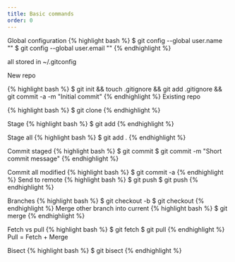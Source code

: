 ```yaml
---
title: Basic commands
order: 0
---
```

Global configuration
{% highlight bash %}
$ git config --global user.name "<name>"
$ git config --global user.email "<email>"
{% endhighlight %}

all stored in ~/.gitconfig

New repo

{% highlight bash %}
$ git init && touch .gitignore && git add .gitignore && git commit -a -m "Initial commit"
{% endhighlight %}
Existing repo

{% highlight bash %}
$ git clone <repo-url>
{% endhighlight %}

Stage
{% highlight bash %}
$ git add <file>
{% endhighlight %}

Stage all
{% highlight bash %}
$ git add .
{% endhighlight %}

Commit staged
{% highlight bash %}
$ git commit
$ git commit -m "Short commit message"
{% endhighlight %}

Commit all modified
{% highlight bash %}
$ git commit -a
{% endhighlight %}
Send to remote
{% highlight bash %}
$ git push
$ git push <remote> <branch>
{% endhighlight %}

Branches
{% highlight bash %}
$ git checkout -b <newbranch>
$ git checkout <existing-branch>
{% endhighlight %}
Merge other branch into current
{% highlight bash %}
$ git merge <other-branch>
{% endhighlight %}

Fetch vs pull
{% highlight bash %}
$ git fetch
$ git pull
{% endhighlight %}
Pull = Fetch + Merge

Bisect
{% highlight bash %}
$ git bisect
{% endhighlight %}
